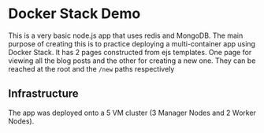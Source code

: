 # Docker Stack Demo
This is a very basic node.js app that uses redis and MongoDB. The main purpose of creating this is to practice deploying a multi-container app using Docker Stack. It has 2 pages constructed from ejs templates. One page for viewing all the blog posts and the other for creating a new one. They can be reached at the root and the `/new` paths respectively 

## Infrastructure
The app was deployed onto a 5 VM cluster (3 Manager Nodes and 2 Worker Nodes). 
